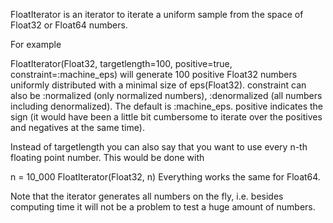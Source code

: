 FloatIterator is an iterator to iterate a uniform sample from the space of Float32 or Float64 numbers.

For example

FloatIterator(Float32, targetlength=100, positive=true, constraint=:machine_eps)
will generate 100 positive Float32 numbers uniformly distributed with a minimal size of eps(Float32). constraint can also be :normalized (only normalized numbers),
:denormalized (all numbers including denormalized). The default is :machine_eps. positive indicates the sign (it would have been a little bit cumbersome to iterate over the positives and negatives at the same time).

Instead of targetlength you can also say that you want to use every n-th floating point number. This would be done with

n = 10_000
FloatIterator(Float32, n)
Everything works the same for Float64.

Note that the iterator generates all numbers on the fly, i.e. besides computing time it will not be a problem to test a huge amount of numbers.

